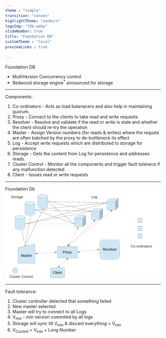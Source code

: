 ```yaml
---
theme : "simple"
transition: "convex"
highlightTheme: "zenburn"
logoImg: "fdb.webp"
slideNumber: true
title: "Foundation DB"
customTheme : "local"
previewLinks : true

---
```


Foundation DB

- MultiVersion Concurrency control
- Redwood storage engine<sup>*</sup> announced for storage

---

Components:
1. Co-ordinators - Acts as load balanacers and also help in maintaining quorum.
1. Proxy - Connect to the clients to take read and write requests
1. Resolver - Resolve and validate if the read or write is stale and whether the client should re-try the operation
1. Master - Assign Version numbers (for reads & writes) where the requsts are often batched by the proxy to de-bottleneck its effect
1. Log - Accept write requests which are distributed to storage for persistence
1. Storage - Gets the content from Log for persistence and addresses reads.
1. Cluster Control - Monitor all the components and trigger fault tolenece if any malfunction detected
1. Client - Issues read or write requests

---

Foundation Db
![alt text](fdb-arch.png "Foundation Db arch")

---

Fault tolerance:
1. Cluster controller detected that something failed
1. New master selected
1. Master will try to connect to all Logs
1. V<sub>min</sub> - min version commited by all logs
1. Storage will sync till V<sub>min</sub> & discard everything > V<sub>min</sub>
1. V<sub>Current</sub> = V<sub>min</sub> + Long Number